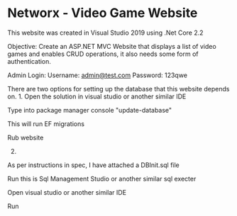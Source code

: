 # Networx - Video Game Website
This website was created in Visual Studio 2019 using .Net Core 2.2

Objective: Create an ASP.NET MVC Website that displays a list of video games and enables CRUD operations, it also needs some form of authentication.

Admin Login:
Username: admin@test.com
Password: 123qwe

There are two options for setting up the database that this website depends on.
1. 
  Open the solution in visual studio or another similar IDE 
  >
  Type into package manager console "update-database"
  >
  This will run EF migrations
  >
  Rub website

2.
 As per instructions in spec, I have attached a DBInit.sql file 
 >
 Run this is Sql Management Studio or another similar sql execter
 >
 Open visual studio or another similar IDE
 >
 Run
 
 
